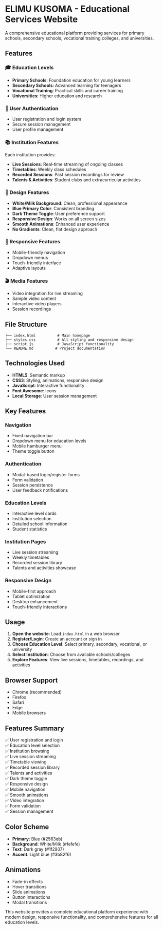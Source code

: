 # ELIMU KUSOMA - Educational Services Website

A comprehensive educational platform providing services for primary schools, secondary schools, vocational training colleges, and universities.

## Features

### 🎓 Education Levels
- **Primary Schools**: Foundation education for young learners
- **Secondary Schools**: Advanced learning for teenagers  
- **Vocational Training**: Practical skills and career training
- **Universities**: Higher education and research

### 🔐 User Authentication
- User registration and login system
- Secure session management
- User profile management

### 📚 Institution Features
Each institution provides:
- **Live Sessions**: Real-time streaming of ongoing classes
- **Timetables**: Weekly class schedules
- **Recorded Sessions**: Past session recordings for review
- **Talents & Activities**: Student clubs and extracurricular activities

### 🎨 Design Features
- **White/Milk Background**: Clean, professional appearance
- **Blue Primary Color**: Consistent branding
- **Dark Theme Toggle**: User preference support
- **Responsive Design**: Works on all screen sizes
- **Smooth Animations**: Enhanced user experience
- **No Gradients**: Clean, flat design approach

### 📱 Responsive Features
- Mobile-friendly navigation
- Dropdown menus
- Touch-friendly interface
- Adaptive layouts

### 🎬 Media Features
- Video integration for live streaming
- Sample video content
- Interactive video players
- Session recordings

## File Structure

```
├── index.html          # Main homepage
├── styles.css          # All styling and responsive design
├── script.js           # JavaScript functionality
└── README.md          # Project documentation
```

## Technologies Used

- **HTML5**: Semantic markup
- **CSS3**: Styling, animations, responsive design
- **JavaScript**: Interactive functionality
- **Font Awesome**: Icons
- **Local Storage**: User session management

## Key Features

### Navigation
- Fixed navigation bar
- Dropdown menu for education levels
- Mobile hamburger menu
- Theme toggle button

### Authentication
- Modal-based login/register forms
- Form validation
- Session persistence
- User feedback notifications

### Education Levels
- Interactive level cards
- Institution selection
- Detailed school information
- Student statistics

### Institution Pages
- Live session streaming
- Weekly timetables
- Recorded session library
- Talents and activities showcase

### Responsive Design
- Mobile-first approach
- Tablet optimization
- Desktop enhancement
- Touch-friendly interactions

## Usage

1. **Open the website**: Load `index.html` in a web browser
2. **Register/Login**: Create an account or sign in
3. **Choose Education Level**: Select primary, secondary, vocational, or university
4. **Select Institution**: Choose from available schools/colleges
5. **Explore Features**: View live sessions, timetables, recordings, and activities

## Browser Support

- Chrome (recommended)
- Firefox
- Safari
- Edge
- Mobile browsers

## Features Summary

✅ User registration and login  
✅ Education level selection  
✅ Institution browsing  
✅ Live session streaming  
✅ Timetable viewing  
✅ Recorded session library  
✅ Talents and activities  
✅ Dark theme toggle  
✅ Responsive design  
✅ Mobile navigation  
✅ Smooth animations  
✅ Video integration  
✅ Form validation  
✅ Session management  

## Color Scheme

- **Primary**: Blue (#2563eb)
- **Background**: White/Milk (#fefefe)
- **Text**: Dark gray (#1f2937)
- **Accent**: Light blue (#3b82f6)

## Animations

- Fade-in effects
- Hover transitions
- Slide animations
- Button interactions
- Modal transitions

This website provides a complete educational platform experience with modern design, responsive functionality, and comprehensive features for all education levels. 
